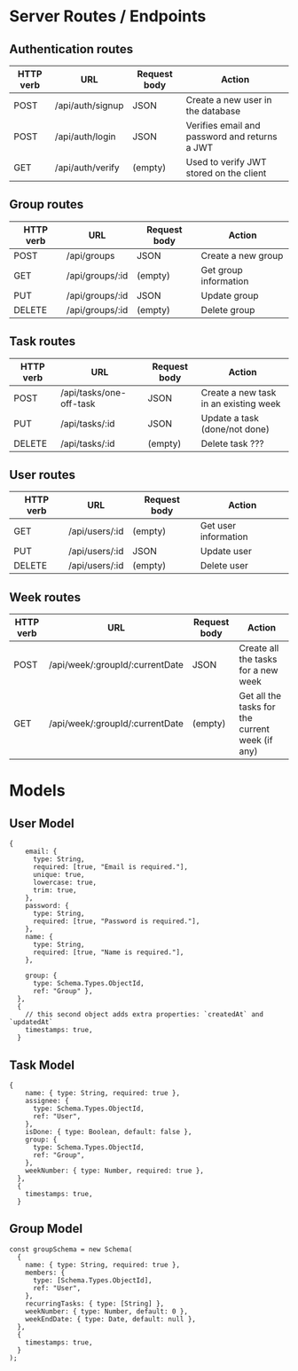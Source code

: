# Server Routes / Endpoints

## Authentication routes

| HTTP verb | URL              | Request body | Action                                        |
| --------- | ---------------- | ------------ | --------------------------------------------- |
| POST      | /api/auth/signup | JSON         | Create a new user in the database            |
| POST      | /api/auth/login  | JSON         | Verifies email and password and returns a JWT |
| GET       | /api/auth/verify | (empty)      | Used to verify JWT stored on the client       |

## Group routes

| HTTP verb | URL             | Request body | Action                     |
| --------- | --------------- | ------------ | -------------------------- |
| POST      | /api/groups     | JSON         | Create a new group         |
| GET       | /api/groups/:id | (empty)      | Get group information      |
| PUT       | /api/groups/:id | JSON         | Update group               |
| DELETE    | /api/groups/:id | (empty)      | Delete group               |

## Task routes

| HTTP verb | URL                           | Request body               | Action                    |
| --------- | ----------------------------- | -------------------------- | ------------------------- |
| POST      | /api/tasks/one-off-task        | JSON                       | Create a new task in an existing week|
| PUT       | /api/tasks/:id                | JSON                       | Update a task (done/not done)|
| DELETE    | /api/tasks/:id                | (empty)                    | Delete task ???              | 

## User routes

| HTTP verb | URL            | Request body | Action                    |
| --------- | -------------- | ------------ | ------------------------- |
| GET       | /api/users/:id | (empty)      | Get user information      |
| PUT       | /api/users/:id | JSON         | Update user               |
| DELETE    | /api/users/:id | (empty)      | Delete user               |

## Week routes

| HTTP verb | URL                               | Request body     | Action                     |
| --------- | --------------------------------- | ---------------- | -------------------------- |
| POST      | /api/week/:groupId/:currentDate   | JSON             | Create all the tasks for a new week|
| GET       | /api/week/:groupId/:currentDate   | (empty)          | Get all the tasks for the current week (if any) |

# Models

## User Model

```
{
    email: {
      type: String,
      required: [true, "Email is required."],
      unique: true,
      lowercase: true,
      trim: true,
    },
    password: {
      type: String,
      required: [true, "Password is required."],
    },
    name: {
      type: String,
      required: [true, "Name is required."],
    },

    group: {
      type: Schema.Types.ObjectId,
      ref: "Group" },
  },
  {
    // this second object adds extra properties: `createdAt` and `updatedAt`
    timestamps: true,
  }
```

## Task Model

```
{
    name: { type: String, required: true },
    assignee: {
      type: Schema.Types.ObjectId,
      ref: "User",
    },
    isDone: { type: Boolean, default: false },
    group: {
      type: Schema.Types.ObjectId,
      ref: "Group",
    },
    weekNumber: { type: Number, required: true },
  },
  {
    timestamps: true,
  }
```

## Group Model

```
const groupSchema = new Schema(
  {
    name: { type: String, required: true },
    members: {
      type: [Schema.Types.ObjectId],
      ref: "User",
    },
    recurringTasks: { type: [String] },
    weekNumber: { type: Number, default: 0 },
    weekEndDate: { type: Date, default: null },
  },
  { 
    timestamps: true,
  }
);
```
